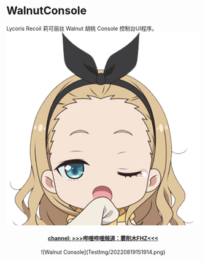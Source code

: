 # WalnutConsole
Lycoris Recoil 莉可丽丝 Walnut 胡桃 Console 控制台UI程序。
![Walnut](img/ico.png)
<center>
  <h4><a href="https://space.bilibili.com/323611141">channel: >>>哔哩哔哩频道：雾削木FHZ<<< </a></h4>
  ![Walnut Console](TestImg/20220819151914.png)
</center>
